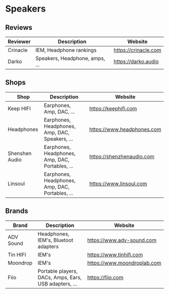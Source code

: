 # Speakers

## Reviews

| Reviewer | Description                         | Website              |
| -------- | ----------------------------------- | -------------------- |
| Crinacle | IEM, Headphone rankings             | https://crinacle.com |
| Darko    | Speakers, Headphone, amps, ...      | https://darko.audio  |

## Shops

| Shop       | Description                         | Website              |
| ---------- | ----------------------------------- | -------------------- |
| Keep HIFI  | Earphones, Amp, DAC, ...            | https://keephifi.com |
| Headphones | Earphones, Headphones, Amp, DAC, Speakers, ... | https://www.headphones.com |
| Shenshen Audio | Earphones, Headphones, Amp, DAC, Portables, ... | https://shenzhenaudio.com |
| Linsoul    | Earphones, Headphones, Amp, DAC, Portables, ... | https://www.linsoul.com |

## Brands

| Brand     | Description                                           | Website                     |
| --------- | ----------------------------------------------------- | --------------------------- |
| ADV Sound | Headphones, IEM's, Bluetoot adapters                  | https://www.adv-sound.com   |
| Tin HIFI  | IEM's                                                 | https://www.tinhifi.com     |
| Moondrop  | IEM's                                                 | https://www.moondroplab.com |
| Fiio      | Portable players, DACs, Amps, Ears, USB adapters, ... | https://fiio.com            |
